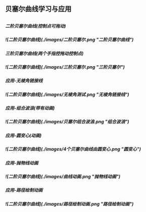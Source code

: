 <h2>贝塞尔曲线学习与应用<h2/>
<h5>二阶贝塞尔曲线(控制点可拖动)<h5/>
![二阶贝塞尔曲线](./images/二阶贝塞尔.png "二阶贝塞尔曲线")
<h5>三阶贝塞尔曲线(两个手指控拖动控制点)<h5/>
![二阶贝塞尔曲线](./images/三阶贝塞尔.png "三阶贝塞尔")<br/>
<h5>应用-无棱角链接线<h5/>
![二阶贝塞尔曲线](./images/无棱角测试.png "无棱角链接线")<br/>
<h5>应用-组合波浪(带有动画)<h5/>
![二阶贝塞尔曲线](./images/贝塞尔组合波浪.png "组合波浪")<br/>
<h5>应用-圆变心(动画)<h5/>
![二阶贝塞尔曲线](./images/4个贝塞尔曲线由圆变心.png "圆变心")<br/>
<h5>应用-抛物线动画<h5/>
![二阶贝塞尔曲线](./images/曲线动画.png "抛物线动画")<br/>
<h5>应用-路径绘制动画<h5/>
![二阶贝塞尔曲线](./images/路径绘制动画.png "路径绘制动画")<br/>
